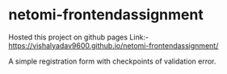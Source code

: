 # netomi-frontendassignment

Hosted this project on github pages Link:- https://vishalyadav9600.github.io/netomi-frontendassignment/

A simple registration form with checkpoints of validation error.
